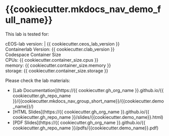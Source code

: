 # {{cookiecutter.mkdocs_nav_demo_full_name}}

This lab is tested for:  

  cEOS-lab version: | {{ cookiecutter.ceos_lab_version }}  
  Containerlab Version: {{ cookiecutter.clab_version }}  
  Codespace Container Size  
    CPUs: {{ cookiecutter.container_size.cpus }}  
    memory: {{ cookiecutter.container_size.memory }}  
    storage: {{ cookiecutter.container_size.storage }}  

Please check the lab materials:

- [Lab Documentation](https://{{ cookiecutter.gh_org_name }}.github.io/{{ cookiecutter.gh_repo_name }}/{{cookiecutter.mkdocs_nav_group_short_name}}/{{cookiecutter.demo_name}}/)
- [HTML Slides](https://{{ cookiecutter.gh_org_name }}.github.io/{{ cookiecutter.gh_repo_name }}/slides/{{cookiecutter.demo_name}}.html)
- [PDF Slides](https://{{ cookiecutter.gh_org_name }}.github.io/{{ cookiecutter.gh_repo_name }}/pdfs/{{cookiecutter.demo_name}}.pdf)
